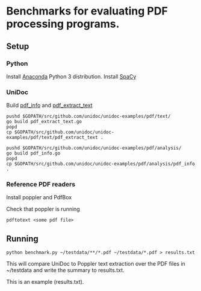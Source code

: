 # Benchmarks for evaluating PDF processing programs.

## Setup

### Python
Install [Anaconda](https://www.anaconda.com/download/#macos) Python 3 distribution.
Install [SpaCy](https://spacy.io/usage/)

### UniDoc
Build [pdf_info](https://github.com/peterwilliams97/unidoc-examples/blob/render/pdf/analysis/pdf_info.go) and [pdf_extract_text](https://github.com/peterwilliams97/unidoc-examples/blob/render/pdf/text/pdf_extract_text.go)

	pushd $GOPATH/src/github.com/unidoc/unidoc-examples/pdf/text/
	go build pdf_extract_text.go
	popd
	cp $GOPATH/src/github.com/unidoc/unidoc-examples/pdf/text/pdf_extract_text .

	pushd $GOPATH/src/github.com/unidoc/unidoc-examples/pdf/analysis/
	go build pdf_info.go
	popd
	cp $GOPATH/src/github.com/unidoc/unidoc-examples/pdf/analysis/pdf_info .


### Reference PDF readers
Install poppler and PdfBox

Check that poppler is running

	pdftotext <some pdf file>


## Running
	python benchmark.py ~/testdata/**/*.pdf ~/testdata/*.pdf > results.txt

This will compare UniDoc to Poppler text extraction over the PDF files in ~/testdata and write the
summary to results.txt.

This is an example (results.txt).

